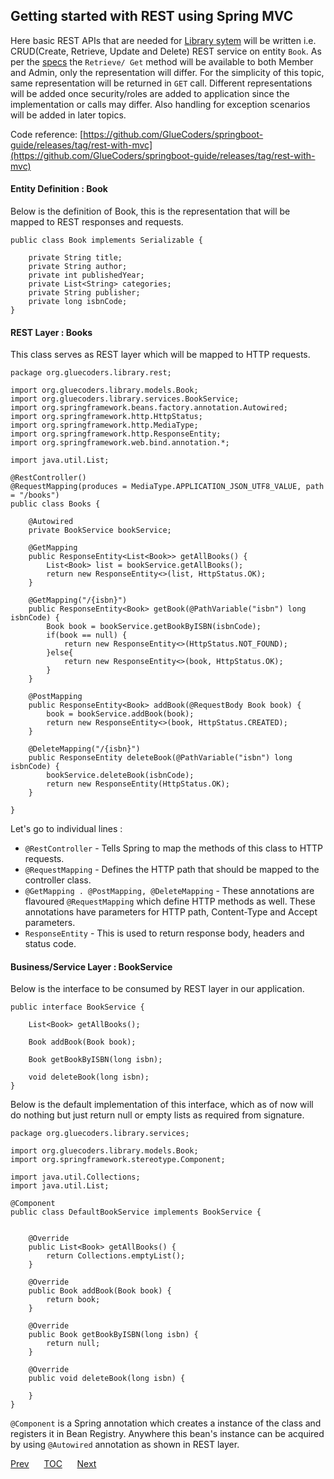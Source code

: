 ## Getting started with REST using Spring MVC

Here basic REST APIs that are needed for [Library sytem](/domain.md) will be written i.e. CRUD(Create, Retrieve, Update and Delete) REST service on entity `Book`. As per the [specs](/domain.md) the `Retrieve/ Get` method will be available to both Member and Admin, only the representation will differ. For the simplicity of this topic, same representation will be returned in `GET` call. Different representations will be added once security/roles are added to application since the implementation or calls may differ. Also handling for exception scenarios will be added in later topics.  

Code reference: [https://github.com/GlueCoders/springboot-guide/releases/tag/rest-with-mvc](https://github.com/GlueCoders/springboot-guide/releases/tag/rest-with-mvc)  

#### Entity Definition : Book

Below is the definition of Book, this is the representation that will be mapped to REST responses and requests.
```
public class Book implements Serializable {

    private String title;
    private String author;
    private int publishedYear;
    private List<String> categories;
    private String publisher;
    private long isbnCode;
}
```  

#### REST Layer : Books
This class serves as REST layer which will be mapped to HTTP requests. 

```
package org.gluecoders.library.rest;

import org.gluecoders.library.models.Book;
import org.gluecoders.library.services.BookService;
import org.springframework.beans.factory.annotation.Autowired;
import org.springframework.http.HttpStatus;
import org.springframework.http.MediaType;
import org.springframework.http.ResponseEntity;
import org.springframework.web.bind.annotation.*;

import java.util.List;

@RestController()
@RequestMapping(produces = MediaType.APPLICATION_JSON_UTF8_VALUE, path = "/books")
public class Books {

    @Autowired
    private BookService bookService;

    @GetMapping
    public ResponseEntity<List<Book>> getAllBooks() {
        List<Book> list = bookService.getAllBooks();
        return new ResponseEntity<>(list, HttpStatus.OK);
    }

    @GetMapping("/{isbn}")
    public ResponseEntity<Book> getBook(@PathVariable("isbn") long isbnCode) {
        Book book = bookService.getBookByISBN(isbnCode);
        if(book == null) {
            return new ResponseEntity<>(HttpStatus.NOT_FOUND);
        }else{
            return new ResponseEntity<>(book, HttpStatus.OK);
        }
    }

    @PostMapping
    public ResponseEntity<Book> addBook(@RequestBody Book book) {
        book = bookService.addBook(book);
        return new ResponseEntity<>(book, HttpStatus.CREATED);
    }

    @DeleteMapping("/{isbn}")
    public ResponseEntity deleteBook(@PathVariable("isbn") long isbnCode) {
        bookService.deleteBook(isbnCode);
        return new ResponseEntity(HttpStatus.OK);
    }

}
```
Let's go to individual lines :
- `@RestController` - Tells Spring to map the methods of this class to HTTP requests.  
- `@RequestMapping` - Defines the HTTP path that should be mapped to the controller class.
- `@GetMapping . @PostMapping, @DeleteMapping` - These annotations are flavoured `@RequestMapping` which define HTTP methods as well. These annotations have parameters for HTTP path, Content-Type and Accept parameters.  
- `ResponseEntity` - This is used to return response body, headers and status code.

#### Business/Service Layer : BookService
Below is the interface to be consumed by REST layer in our application.

```
public interface BookService {

    List<Book> getAllBooks();

    Book addBook(Book book);

    Book getBookByISBN(long isbn);

    void deleteBook(long isbn);
}
```
Below is the default implementation of this interface, which as of now will do nothing but just return null or empty lists as required from signature.
```
package org.gluecoders.library.services;

import org.gluecoders.library.models.Book;
import org.springframework.stereotype.Component;

import java.util.Collections;
import java.util.List;

@Component
public class DefaultBookService implements BookService {


    @Override
    public List<Book> getAllBooks() {
        return Collections.emptyList();
    }

    @Override
    public Book addBook(Book book) {
        return book;
    }

    @Override
    public Book getBookByISBN(long isbn) {
        return null;
    }

    @Override
    public void deleteBook(long isbn) {

    }
}
```
`@Component` is a Spring annotation which creates a instance of the class and registers it in Bean Registry. Anywhere this bean's instance can be acquired by using `@Autowired` annotation as shown in REST layer.

[Prev](/quick-hello-world.md)&nbsp;&nbsp;&nbsp;&nbsp;&nbsp;&nbsp;[TOC](/TOC.md)&nbsp;&nbsp;&nbsp;&nbsp;&nbsp;&nbsp;[Next](/testing-rest-webmvctest.md)
